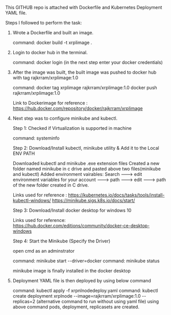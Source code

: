 This GITHUB repo is attached with Dockerfile and Kubernetes Deployment YAML file.

Steps I followed to perform the task:

1. Wrote a Dockerfile and built an image.

    command: docker build -t xrplimage .

2. Login to docker hub in the terminal.

    command: docker login (in the next step enter your docker credentials)

3. After the image was built, the built image was pushed to docker hub with tag rajkrram/xrplimage:1.0

    command: docker tag xrplimage rajkrram/xrplimage:1.0
             docker push rajkrram/xrplimage:1.0

    Link to Dockerimage for reference : https://hub.docker.com/repository/docker/rajkrram/xrplimage

4. Next step was to configure minikube and kubectl.

    Step 1: Checked if Virtualization is supported in machine
   
    command: systeminfo

    Step 2: Download/Install kubectl, minikube utility & Add it to the Local ENV PATH

    Downloaded kubectl and minikube .exe extension files
    Created a new folder named minikube in c drive and pasted above two files(minikube and kubectl)
    Added environment vairables:
    Search ---> edit environment variables for your account ---> path ---> edit ---> path of the new folder created in C drive.

    Links used for reference : https://kubernetes.io/docs/tasks/tools/install-kubectl-windows/ https://minikube.sigs.k8s.io/docs/start/

    Step 3: Download/Install docker desktop for windows 10

    Links used for reference: https://hub.docker.com/editions/community/docker-ce-desktop-windows

    Step 4: Start the Minikube (Specify the Driver)

    open cmd as an adminstrator 

    command: minikube start --driver=docker
    command: minikube status

    minikube image is finally installed in the docker desktop 

5. Deployment YAML file is then deployed by using below command

    command: kubectl apply -f xrpnlnodedeploy.yaml
    command: kubectl create deployment xrplnode --image=rajkrram/xrplimage:1.0 --replicas=2  (alternative command to run without using yaml file)
    using above command pods, deployment, replicasets are created.   
